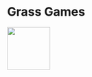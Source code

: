 # Grass Games
<body> <img src=https://github.com/12grassiscool34/games/blob/main/favicon.png?raw=true style="width:100px;height:100px;"> <body\>
